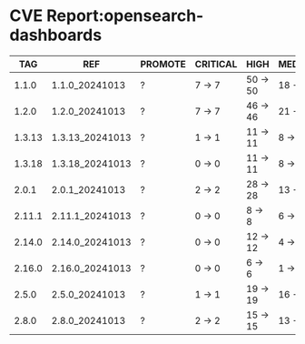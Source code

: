 # CVE Report:opensearch-dashboards
|  TAG   |       REF       | PROMOTE | CRITICAL |   HIGH   |  MEDIUM  |  LOW   | UNKNOWN |
|--------|-----------------|---------|----------|----------|----------|--------|---------|
| 1.1.0  | 1.1.0_20241013  | ?       | 7 -> 7   | 50 -> 50 | 18 -> 18 | 6 -> 6 | 0 -> 0  |
| 1.2.0  | 1.2.0_20241013  | ?       | 7 -> 7   | 46 -> 46 | 21 -> 21 | 6 -> 6 | 0 -> 0  |
| 1.3.13 | 1.3.13_20241013 | ?       | 1 -> 1   | 11 -> 11 | 8 -> 8   | 4 -> 4 | 0 -> 0  |
| 1.3.18 | 1.3.18_20241013 | ?       | 0 -> 0   | 11 -> 11 | 8 -> 8   | 3 -> 3 | 0 -> 0  |
| 2.0.1  | 2.0.1_20241013  | ?       | 2 -> 2   | 28 -> 28 | 13 -> 13 | 3 -> 3 | 0 -> 0  |
| 2.11.1 | 2.11.1_20241013 | ?       | 0 -> 0   | 8 -> 8   | 6 -> 6   | 1 -> 1 | 0 -> 0  |
| 2.14.0 | 2.14.0_20241013 | ?       | 0 -> 0   | 12 -> 12 | 4 -> 4   | 1 -> 1 | 0 -> 0  |
| 2.16.0 | 2.16.0_20241013 | ?       | 0 -> 0   | 6 -> 6   | 1 -> 1   | 1 -> 1 | 0 -> 0  |
| 2.5.0  | 2.5.0_20241013  | ?       | 1 -> 1   | 19 -> 19 | 16 -> 16 | 1 -> 1 | 0 -> 0  |
| 2.8.0  | 2.8.0_20241013  | ?       | 2 -> 2   | 15 -> 15 | 13 -> 13 | 3 -> 3 | 0 -> 0  |
